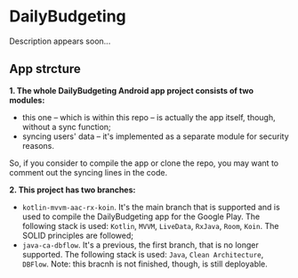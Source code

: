 # DailyBudgeting
Description appears soon...<br>
## App strcture
**1. The whole DailyBudgeting Android app project consists of two modules:**

   * this one – which is within this repo – is actually the app itself, though, without a sync function;
   * syncing users' data – it's implemented as a separate module for security reasons.

   So, if you consider to compile the app or clone the repo, you may want to comment out the syncing lines in the code.
   
   
**2. This project has two branches:**

   * ``kotlin-mvvm-aac-rx-koin``. It's the main branch that is supported and is used to compile the DailyBudgeting app for the Google Play. The following stack is used: ``Kotlin``, ``MVVM``, ``LiveData``, ``RxJava``, ``Room``, ``Koin``. The SOLID principles are followed;
   * ``java-ca-dbflow``. It's a previous, the first branch, that is no longer supported. The following stack is used: ``Java``, ``Clean Architecture``, ``DBFlow``. Note: this bracnh is not finished, though, is still deployable.
